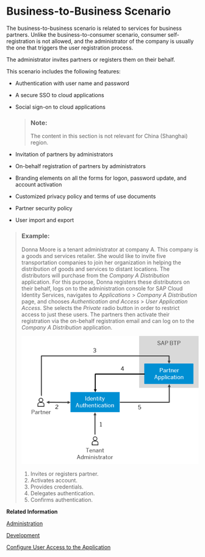 <!-- loio3908c37546cf4e3982145c4181df88be -->

# Business-to-Business Scenario

The business-to-business scenario is related to services for business partners. Unlike the business-to-consumer scenario, consumer self-registration is not allowed, and the administrator of the company is usually the one that triggers the user registration process.

The administrator invites partners or registers them on their behalf.

This scenario includes the following features:

-   Authentication with user name and password
-   A secure SSO to cloud applications
-   Social sign-on to cloud applications

    > ### Note:  
    > The content in this section is not relevant for China \(Shanghai\) region.

-   Invitation of partners by administrators
-   On-behalf registration of partners by administrators
-   Branding elements on all the forms for logon, password update, and account activation
-   Customized privacy policy and terms of use documents
-   Partner security policy
-   User import and export

> ### Example:  
> Donna Moore is a tenant administrator at company A. This company is a goods and services retailer. She would like to invite five transportation companies to join her organization in helping the distribution of goods and services to distant locations. The distributors will purchase from the *Company A Distribution* application. For this purpose, Donna registers these distributors on their behalf, logs on to the administration console for SAP Cloud Identity Services, navigates to *Applications* \> *Company A Distribution* page, and chooses *Authentication and Access* \> *User Application Access*. She selects the *Private* radio button in order to restrict access to just these users. The partners then activate their registration via the on-behalf registration email and can log on to the *Company A Distribution* application.
> 
> ![](images/Business-to-Business_Scenario_05f5abe.png)
> 
> 1.  Invites or registers partner.
> 2.  Activates account.
> 3.  Provides credentials.
> 4.  Delegates authentication.
> 5.  Confirms authentication.

**Related Information**  


[Administration](Operation-Guide/administration-6a8e67c.md "The SAP Cloud Identity Services administration and configuration tasks are intended for administrators. They include configuring tenant settings, applications, authorization policies and provisioning, as well as managing users and groups, to ensure proper operations.")

[Development](Development/development-55ab9b8.md "The developer guide is aimed mainly at organization developers who can implement configurations in addition to the ones in the administration console of Identity Authentication.")

[Configure User Access to the Application](Operation-Guide/configure-user-access-to-the-application-8b147c4.md "You can configure public access to the application allowing self-registration, or you can restrict the access to existing users or users registered by an application.")

